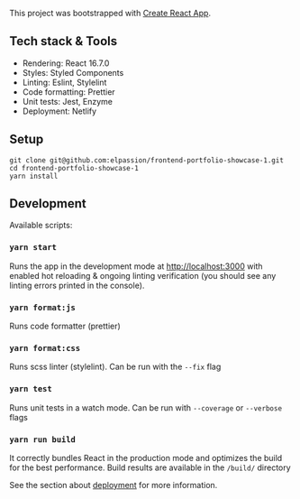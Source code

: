 This project was bootstrapped with [Create React App](https://github.com/facebook/create-react-app).

## Tech stack & Tools

- Rendering: React 16.7.0
- Styles: Styled Components
- Linting: Eslint, Stylelint
- Code formatting: Prettier
- Unit tests: Jest, Enzyme
- Deployment: Netlify

## Setup

```
git clone git@github.com:elpassion/frontend-portfolio-showcase-1.git
cd frontend-portfolio-showcase-1
yarn install
```

## Development

Available scripts:

### `yarn start`

Runs the app in the development mode at [http://localhost:3000](http://localhost:3000) with enabled hot reloading & ongoing linting verification (you should see any linting errors printed in the console).

### `yarn format:js`

Runs code formatter (prettier)

### `yarn format:css`

Runs scss linter (stylelint). Can be run with the `--fix` flag

### `yarn test`

Runs unit tests in a watch mode. Can be run with `--coverage` or `--verbose` flags

### `yarn run build`

It correctly bundles React in the production mode and optimizes the build for the best performance. Build results are available in the `/build/` directory

See the section about [deployment](https://facebook.github.io/create-react-app/docs/deployment) for more information.

